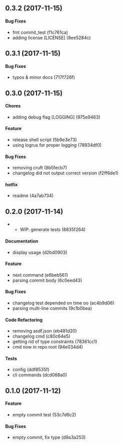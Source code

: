 ## 0.3.2 (2017-11-15)

#### Bug Fixes

* fmt commit_test (f1c761ca) 
* adding license [LICENSE] (8ee5284c) 




## 0.3.1 (2017-11-15)

#### Bug Fixes

* typos & minor docs (717f726f) 




## 0.3.0 (2017-11-15)

#### Chores

* adding debug flag [LOGGING] (975e9463) 

#### Feature

* release shell script (5b9e3e73) 
* using logrus for proper logging (78934df0) 

#### Bug Fixes

* removing cruft (8b5fecb7) 
* changelog did not output correct version (f2ff6de1) 

#### hotfix

* readme (4a7ab734) 




## 0.2.0 (2017-11-14)

#### 

* * WIP: generate tests (8835f264) 

#### Documentation

* display usage (d2bd0903) 

#### Feature

* next command (e6beb561) 
* parsing commit body (6c0eed43) 

#### Bug Fixes

* changelog test depended on time oo (ac4b9d06) 
* parsing multi-line commits (9c1b0bea) 

#### Code Refactoring

* removing asdf.json (eb481d20) 
* changelog cmd (c80c64e5) 
* getting rid of type constraints (78361cc1) 
* cmd now in repo root (94e034d4) 

#### Tests

* config (ddf8535f) 
* cli commands (dcd068a0) 




## 0.1.0 (2017-11-12)

#### Feature

* empty commit test (53c7d6c2) 

#### Bug Fixes

* empty commit, fix type (d9a3a253) 




